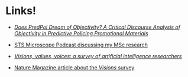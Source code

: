 # Links!

 - [_Does PredPol Dream of Objectivity? A Critical Discourse Analysis of Objectivity in Predictive Policing Promotional Materials_]()

 - [STS Microscope Podcast discussing my MSc research](https://open.spotify.com/episode/4b6Krf3H1mgDahCYKrxKPk?si=aacc455190944cf6)

 - [_Visions, values, voices: a survey of artificial intelligence researchers_](https://zenodo.org/records/15118399)

 - [Nature Magazine article about the _Visions_ survey](https://www.nature.com/articles/d41586-025-01123-x)